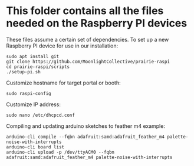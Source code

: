 # This folder contains all the files needed on the Raspberry PI devices 
These files assume a certain set of dependencies.
To set up a new Raspberry PI device for use in our installation:

```
sudo apt install git
git clone https://github.com/MoonlightCollective/prairie-raspi
cd prairie-raspi/scripts
./setup-pi.sh
```
Customize hostname for target portal or booth: 
```
sudo raspi-config
```
Customize IP address:
```
sudo nano /etc/dhcpcd.conf
```

Compiling and updating arduino sketches to feather m4 example:
```
arduino-cli compile --fqbn adafruit:samd:adafruit_feather_m4 palette-noise-with-interrupts
arduino-cli board list
arduino-cli upload -p /dev/ttyACM0 --fqbn adafruit:samd:adafruit_feather_m4 palette-noise-with-interrupts
```
